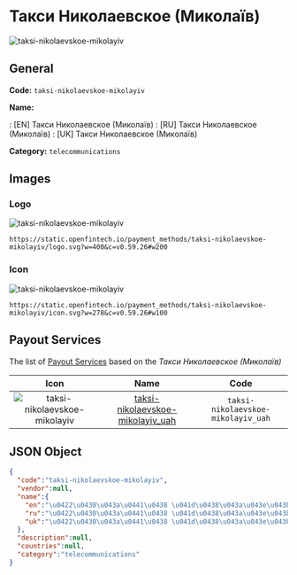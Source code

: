 
# Такси Николаевское (Миколаїв) 
![taksi-nikolaevskoe-mikolayiv](https://static.openfintech.io/payment_methods/taksi-nikolaevskoe-mikolayiv/logo.svg?w=400&c=v0.59.26#w200)  

## General 
**Code:** `taksi-nikolaevskoe-mikolayiv` 
 
**Name:** 
 
:	[EN] Такси Николаевское (Миколаїв) 
:	[RU] Такси Николаевское (Миколаїв) 
:	[UK] Такси Николаевское (Миколаїв) 
 
**Category:** `telecommunications` 
 

## Images 

### Logo 
![taksi-nikolaevskoe-mikolayiv](https://static.openfintech.io/payment_methods/taksi-nikolaevskoe-mikolayiv/logo.svg?w=400&c=v0.59.26#w200)  

```
https://static.openfintech.io/payment_methods/taksi-nikolaevskoe-mikolayiv/logo.svg?w=400&c=v0.59.26#w200
```  

### Icon 
![taksi-nikolaevskoe-mikolayiv](https://static.openfintech.io/payment_methods/taksi-nikolaevskoe-mikolayiv/icon.svg?w=278&c=v0.59.26#w100)  

```
https://static.openfintech.io/payment_methods/taksi-nikolaevskoe-mikolayiv/icon.svg?w=278&c=v0.59.26#w100
```  

## Payout Services 
 
The list of [Payout Services](/payout-services/) based on the _Такси Николаевское (Миколаїв)_ 

|Icon|Name|Code| 
|:---:|:---:|:---:| 
|![taksi-nikolaevskoe-mikolayiv](https://static.openfintech.io/payout_methods/taksi-nikolaevskoe-mikolayiv/icon.svg?w=278&c=v0.59.26#w40) |[taksi-nikolaevskoe-mikolayiv_uah](/payout-services/taksi-nikolaevskoe-mikolayiv_uah/)|`taksi-nikolaevskoe-mikolayiv_uah`| 
 

## JSON Object 

```json
{
  "code":"taksi-nikolaevskoe-mikolayiv",
  "vendor":null,
  "name":{
    "en":"\u0422\u0430\u043a\u0441\u0438 \u041d\u0438\u043a\u043e\u043b\u0430\u0435\u0432\u0441\u043a\u043e\u0435 (\u041c\u0438\u043a\u043e\u043b\u0430\u0457\u0432)",
    "ru":"\u0422\u0430\u043a\u0441\u0438 \u041d\u0438\u043a\u043e\u043b\u0430\u0435\u0432\u0441\u043a\u043e\u0435 (\u041c\u0438\u043a\u043e\u043b\u0430\u0457\u0432)",
    "uk":"\u0422\u0430\u043a\u0441\u0438 \u041d\u0438\u043a\u043e\u043b\u0430\u0435\u0432\u0441\u043a\u043e\u0435 (\u041c\u0438\u043a\u043e\u043b\u0430\u0457\u0432)"
  },
  "description":null,
  "countries":null,
  "category":"telecommunications"
}
```  
